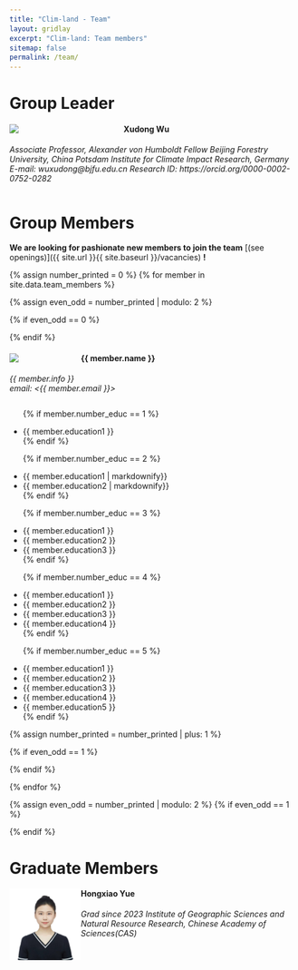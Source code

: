 ```yaml
---
title: "Clim-land - Team"
layout: gridlay
excerpt: "Clim-land: Team members"
sitemap: false
permalink: /team/
---
```

# Group Leader
<div class="col-sm-8 clearfix">
  <img src="/images/teampic/xudong.png" class="img-responsive" width="40%" style="float: left" />
  <h4>Xudong Wu</h4>
  <i>Associate Professor, Alexander von Humboldt Fellow 
  Beijing Forestry University, China
  Potsdam Institute for Climate Impact Research, Germany
  E-mail: wuxudong@bjfu.edu.cn
  Research ID: https://orcid.org/0000-0002-0752-0282<!--<br>email: <email@example.com> --></i>
  <ul style="overflow: hidden">
    <!-- 这里可以放置更多的成员详细信息列表 -->
  </ul>
</div>

<!-- Clearfix to ensure that the following content starts on a new line -->
<div class="clearfix"></div> <!-- This div ends the floating effect -->

# Group Members

 **We are looking for pashionate new members to join the team** [(see openings)]({{ site.url }}{{ site.baseurl }}/vacancies) **!**

{% assign number_printed = 0 %}
{% for member in site.data.team_members %}

{% assign even_odd = number_printed | modulo: 2 %}

{% if even_odd == 0 %}
<div class="row">
{% endif %}

<div class="col-sm-6 clearfix">
  <img src="{{ site.url }}{{ site.baseurl }}/images/teampic/{{ member.photo }}" class="img-responsive" width="25%" style="float: left" />
  <h4>{{ member.name }}</h4>
  <i>{{ member.info }} <br>email: <{{ member.email }}></i> 
  <ul style="overflow: hidden">

  {% if member.number_educ == 1 %}
  <li> {{ member.education1 }} </li>
  {% endif %}

  {% if member.number_educ == 2 %}
  <li> {{ member.education1 | markdownify}} </li>
  <li> {{ member.education2 | markdownify}} </li>
  {% endif %}

  {% if member.number_educ == 3 %}
  <li> {{ member.education1 }} </li>
  <li> {{ member.education2 }} </li>
  <li> {{ member.education3 }} </li>
  {% endif %}

  {% if member.number_educ == 4 %}
  <li> {{ member.education1 }} </li>
  <li> {{ member.education2 }} </li>
  <li> {{ member.education3 }} </li>
  <li> {{ member.education4 }} </li>
  {% endif %}

  {% if member.number_educ == 5 %}
  <li> {{ member.education1 }} </li>
  <li> {{ member.education2 }} </li>
  <li> {{ member.education3 }} </li>
  <li> {{ member.education4 }} </li>
  <li> {{ member.education5 }} </li>
  {% endif %}

  </ul>
</div>

{% assign number_printed = number_printed | plus: 1 %}

{% if even_odd == 1 %}
</div>
{% endif %}

{% endfor %}

{% assign even_odd = number_printed | modulo: 2 %}
{% if even_odd == 1 %}
</div>
{% endif %}

# Graduate Members
<div class="col-sm-6 clearfix">
  <img src="/images/teampic/hongxiao.jpg" class="img-responsive" width="25%" style="float: left" />
  <h4>Hongxiao Yue</h4>
  <i>Grad since 2023</i>
  <i>Institute of Geographic Sciences and Natural Resource Research, Chinese Academy of Sciences(CAS)<!--<br>email: <email@example.com> --></i>
  <ul style="overflow: hidden">
    <!-- 这里可以放置更多的成员详细信息列表 -->
  </ul>
</div>


